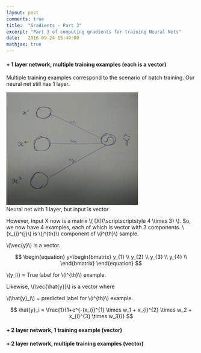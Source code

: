 ```yaml
---
layout: post
comments: true
title:  "Gradients - Part 3"
excerpt: "Part 3 of computing gradients for training Neural Nets"
date:   2016-09-24 15:40:00
mathjax: true
---
```



#### **+ 1 layer network, multiple training examples (each is a vector)**
Multiple training examples correspond to the scenario of batch training. Our neural net still has 1 layer. 

<div class="imgcap">
<img src="/assets/gradients/NN_2_2.jpeg" height="300" width="350">
<div class="thecap">Neural net with 1 layer, but input is vector</div>
</div>

However, input X now is a matrix \\( [X]{\scriptscriptstyle 4 \times 3} \\). So, we now have 4 examples, each of which is vector with 3 components. \\(x_{i}^{j}\\) is \\(j^{th}\\) component of \\(i^{th}\\) sample. 

\\(\vec{y}\\) is a vector. 

$$
\begin{equation}
     y=\begin{bmatrix}
         y_{1} \\
         y_{2} \\
         y_{3} \\
         y_{4} \\
         \end{bmatrix}
\end{equation}
$$

\\(y_i\\) = True label for \\(i^{th}\\) example.

Likewise, \\(\vec{\hat{y}}\\) is a vector where 

\\(\hat{y}_i\\) = predicted label for \\(i^{th}\\) example.

$$ 
\hat{y}_i = \frac{1}{1+e^{-(x_{i}^{1} \times w_1 + x_{i}^{2} \times w_2 + x_{i}^{3} \times w_3)}}
$$


#### **+ 2 layer network, 1 training example (vector)**



#### **+ 2 layer network, multiple training examples (vector)**


<!---
Deriving Policy Gradients. I'd like to also give a sketch of where Policy Gradients come from mathematically. Policy Gradients are a special case of a more general score function gradient estimator. The general case is that when we have an expression of the form \(E_{x \sim p(x \mid \theta)} [f(x)] \) - i.e. the expectation of some scalar valued score function \(f(x)\) under some probability distribution \(p(x;\theta)\) parameterized by some \(\theta\). Hint hint, \(f(x)\) will become our reward function (or advantage function more generally) and \(p(x)\) will be our policy network, which is really a model for \(p(a \mid I)\), giving a distribution over actions for any image \(I\). Then we are interested in finding how we should shift the distribution (through its parameters \(\theta\)) to increase the scores of its samples, as judged by \(f\) (i.e. how do we change the network's parameters so that action samples get higher rewards). We have that:

$$
\begin{align}
\nabla_{\theta} E_x[f(x)] &= \nabla_{\theta} \sum_x p(x) f(x) & \text{definition of expectation} \\
& = \sum_x \nabla_{\theta} p(x) f(x) & \text{swap sum and gradient} \\
& = \sum_x p(x) \frac{\nabla_{\theta} p(x)}{p(x)} f(x) & \text{both multiply and divide by } p(x) \\
& = \sum_x p(x) \nabla_{\theta} \log p(x) f(x) & \text{use the fact that } \nabla_{\theta} \log(z) = \frac{1}{z} \nabla_{\theta} z \\
& = E_x[f(x) \nabla_{\theta} \log p(x) ] & \text{definition of expectation}
\end{align}
$$
-->






    
